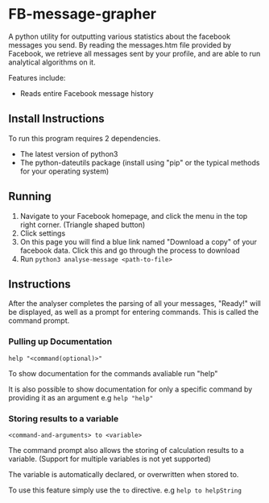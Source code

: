 # FB-message-grapher
A python utility for outputting various statistics about the facebook messages you send. By reading the messages.htm file provided
by Facebook, we retrieve all messages sent by your profile, and are able to run analytical algorithms on it.

Features include:
  - Reads entire Facebook message history

## Install Instructions
To run this program requires 2 dependencies.
  - The latest version of python3
  - The python-dateutils package (install using "pip" or the typical methods for your operating system)

## Running
  1. Navigate to your Facebook homepage, and click the menu in the top right corner. (Triangle shaped button)
  2. Click settings
  3. On this page you will find a blue link named "Download a copy" of your facebook data. Click this and go through the process to download
  4. Run `python3 analyse-message <path-to-file>`

## Instructions
After the analyser completes the parsing of all your messages, "Ready!" will be displayed, as well as a prompt
for entering commands. This is called the command prompt.

### Pulling up Documentation
  `help "<command(optional)>"`

  To show documentation for the commands avaliable run "help"
  
  It is also possible to show documentation for only a specific command by providing it as an argument e.g `help "help"`

### Storing results to a variable
  `<command-and-arguments> to <variable>`

  The command prompt also allows the storing of calculation results to a variable.
  (Support for multiple variables is not yet supported)

  The variable is automatically declared, or overwritten when stored to.

  To use this feature simply use the `to` directive. e.g `help to helpString`